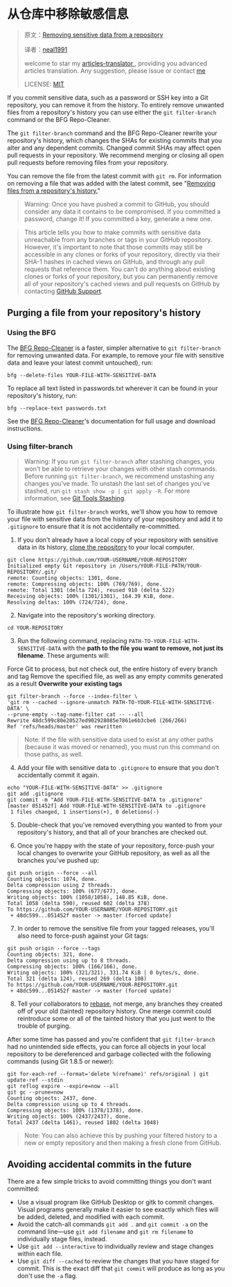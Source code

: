 # 从仓库中移除敏感信息

>原文：[Removing sensitive data from a repository](https://help.github.com/articles/removing-sensitive-data-from-a-repository/)
>
>译者：[neal1991](https://github.com/neal1991)
>
>welcome to star my [articles-translator ](https://github.com/neal1991), providing you advanced articles translation. Any suggestion, please issue or contact [me](mailto:bing@stu.ecnu.edu.cn)
>
>LICENSE: [MIT](https://opensource.org/licenses/MIT)

If you commit sensitive data, such as a password or SSH key into a Git repository, you can remove it from the history. To entirely remove unwanted files from a repository's history you can use either the `git filter-branch` command or the BFG Repo-Cleaner.

The `git filter-branch` command and the BFG Repo-Cleaner rewrite your repository's history, which changes the SHAs for existing commits that you alter and any dependent commits. Changed commit SHAs may affect open pull requests in your repository. We recommend merging or closing all open pull requests before removing files from your repository.

You can remove the file from the latest commit with `git rm`. For information on removing a file that was added with the latest commit, see "[Removing files from a repository's history.](https://help.github.com/articles/removing-files-from-a-repository-s-history)"

> Warning: Once you have pushed a commit to GitHub, you should consider any data it contains to be compromised. If you committed a password, change it! If you committed a key, generate a new one.

> This article tells you how to make commits with sensitive data unreachable from any branches or tags in your GitHub repository. However, it's important to note that those commits may still be accessible in any clones or forks of your repository, directly via their SHA-1 hashes in cached views on GitHub, and through any pull requests that reference them. You can't do anything about existing clones or forks of your repository, but you can permanently remove all of your repository's cached views and pull requests on GitHub by contacting [GitHub Support](https://github.com/contact).

## Purging a file from your repository's history
### Using the BFG
The [BFG Repo-Cleaner](http://rtyley.github.io/bfg-repo-cleaner/) is a faster, simpler alternative to `git filter-branch` for removing unwanted data. For example, to remove your file with sensitive data and leave your latest commit untouched), run:

`bfg --delete-files YOUR-FILE-WITH-SENSITIVE-DATA`

To replace all text listed in passwords.txt wherever it can be found in your repository's history, run:

`bfg --replace-text passwords.txt`

See the [BFG Repo-Cleaner](http://rtyley.github.io/bfg-repo-cleaner/)'s documentation for full usage and download instructions.

### Using filter-branch
> Warning: If you run `git filter-branch` after stashing changes, you won't be able to retrieve your changes with other stash commands. Before running `git filter-branch`, we recommend unstashing any changes you've made. To unstash the last set of changes you've stashed, run `git stash show -p | git apply -R`. For more information, see [Git Tools Stashing](https://git-scm.com/book/en/v1/Git-Tools-Stashing).

To illustrate how `git filter-branch` works, we'll show you how to remove your file with sensitive data from the history of your repository and add it to `.gitignore` to ensure that it is not accidentally re-committed.

1. If you don't already have a local copy of your repository with sensitive data in its history, [clone the repository](https://help.github.com/articles/cloning-a-repository/) to your local computer.

```
git clone https://github.com/YOUR-USERNAME/YOUR-REPOSITORY
Initialized empty Git repository in /Users/YOUR-FILE-PATH/YOUR-REPOSITORY/.git/
remote: Counting objects: 1301, done.
remote: Compressing objects: 100% (769/769), done.
remote: Total 1301 (delta 724), reused 910 (delta 522)
Receiving objects: 100% (1301/1301), 164.39 KiB, done.
Resolving deltas: 100% (724/724), done.
```
2. Navigate into the repository's working directory.
```
cd YOUR-REPOSITORY
```

3. Run the following command, replacing `PATH-TO-YOUR-FILE-WITH-SENSITIVE-DATA` with the **path to the file you want to remove, not just its filename**. These arguments will:

Force Git to process, but not check out, the entire history of every branch and tag
Remove the specified file, as well as any empty commits generated as a result
**Overwrite your existing tags**
```
git filter-branch --force --index-filter \
'git rm --cached --ignore-unmatch PATH-TO-YOUR-FILE-WITH-SENSITIVE-DATA' \
--prune-empty --tag-name-filter cat -- --all
Rewrite 48dc599c80e20527ed902928085e7861e6b3cbe6 (266/266)
Ref 'refs/heads/master' was rewritten
```

> Note: If the file with sensitive data used to exist at any other paths (because it was moved or renamed), you must run this command on those paths, as well.

4. Add your file with sensitive data to `.gitignore` to ensure that you don't accidentally commit it again.

```
echo "YOUR-FILE-WITH-SENSITIVE-DATA" >> .gitignore
git add .gitignore
git commit -m "Add YOUR-FILE-WITH-SENSITIVE-DATA to .gitignore"
[master 051452f] Add YOUR-FILE-WITH-SENSITIVE-DATA to .gitignore
 1 files changed, 1 insertions(+), 0 deletions(-)
```

5. Double-check that you've removed everything you wanted to from your repository's history, and that all of your branches are checked out.

6. Once you're happy with the state of your repository, force-push your local changes to overwrite your GitHub repository, as well as all the branches you've pushed up:

```
git push origin --force --all
Counting objects: 1074, done.
Delta compression using 2 threads.
Compressing objects: 100% (677/677), done.
Writing objects: 100% (1058/1058), 148.85 KiB, done.
Total 1058 (delta 590), reused 602 (delta 378)
To https://github.com/YOUR-USERNAME/YOUR-REPOSITORY.git
 + 48dc599...051452f master -> master (forced update)
```

7. In order to remove the sensitive file from your tagged releases, you'll also need to force-push against your Git tags:

```
git push origin --force --tags
Counting objects: 321, done.
Delta compression using up to 8 threads.
Compressing objects: 100% (166/166), done.
Writing objects: 100% (321/321), 331.74 KiB | 0 bytes/s, done.
Total 321 (delta 124), reused 269 (delta 108)
To https://github.com/YOUR-USERNAME/YOUR-REPOSITORY.git
 + 48dc599...051452f master -> master (forced update)
```

8. Tell your collaborators to [rebase](https://git-scm.com/book/en/Git-Branching-Rebasing), not merge, any branches they created off of your old (tainted) repository history. One merge commit could reintroduce some or all of the tainted history that you just went to the trouble of purging.

After some time has passed and you're confident that `git filter-branch` had no unintended side effects, you can force all objects in your local repository to be dereferenced and garbage collected with the following commands (using Git 1.8.5 or newer):

```
git for-each-ref --format='delete %(refname)' refs/original | git update-ref --stdin
git reflog expire --expire=now --all
git gc --prune=now
Counting objects: 2437, done.
Delta compression using up to 4 threads.
Compressing objects: 100% (1378/1378), done.
Writing objects: 100% (2437/2437), done.
Total 2437 (delta 1461), reused 1802 (delta 1048)
```

> Note: You can also achieve this by pushing your filtered history to a new or empty repository and then making a fresh clone from GitHub.

## Avoiding accidental commits in the future
There are a few simple tricks to avoid committing things you don't want committed:

* Use a visual program like GitHub Desktop or gitk to commit changes. Visual programs generally make it easier to see exactly which files will be added, deleted, and modified with each commit.
* Avoid the catch-all commands `git add .` and `git commit -a` on the command line—use `git add filename` and `git rm filename` to individually stage files, instead.
* Use `git add --interactive` to individually review and stage changes within each file.
* Use `git diff --cached` to review the changes that you have staged for commit. This is the exact diff that `git commit` will produce as long as you don't use the `-a` flag.
